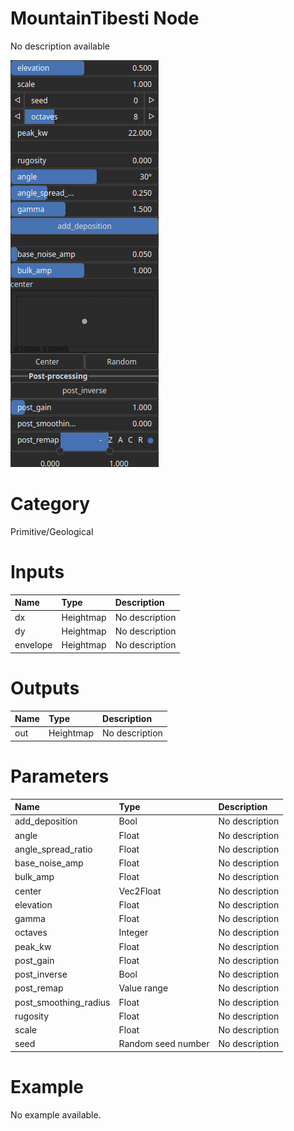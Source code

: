 
MountainTibesti Node
====================


No description available



![img](../../images/nodes/MountainTibesti_settings.png)


# Category


Primitive/Geological
# Inputs

|Name|Type|Description|
| :--- | :--- | :--- |
|dx|Heightmap|No description|
|dy|Heightmap|No description|
|envelope|Heightmap|No description|

# Outputs

|Name|Type|Description|
| :--- | :--- | :--- |
|out|Heightmap|No description|

# Parameters

|Name|Type|Description|
| :--- | :--- | :--- |
|add_deposition|Bool|No description|
|angle|Float|No description|
|angle_spread_ratio|Float|No description|
|base_noise_amp|Float|No description|
|bulk_amp|Float|No description|
|center|Vec2Float|No description|
|elevation|Float|No description|
|gamma|Float|No description|
|octaves|Integer|No description|
|peak_kw|Float|No description|
|post_gain|Float|No description|
|post_inverse|Bool|No description|
|post_remap|Value range|No description|
|post_smoothing_radius|Float|No description|
|rugosity|Float|No description|
|scale|Float|No description|
|seed|Random seed number|No description|

# Example


No example available.